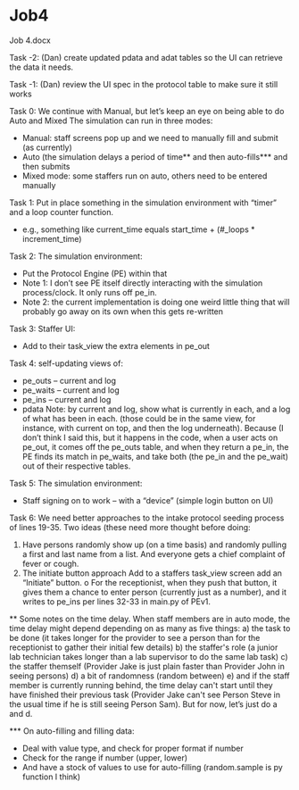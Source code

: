 # Job4
Job 4.docx

Task -2: (Dan) create updated pdata and adat tables so the UI can retrieve the data it needs.

Task -1: (Dan) review the UI spec in the protocol table to make sure it still works

Task 0:
We continue with Manual, but let’s keep an eye on being able to do Auto and Mixed
The simulation can run in three modes:
-	Manual: staff screens pop up and we need to manually fill and submit (as currently)
-	Auto (the simulation delays a period of time** and then auto-fills*** and then submits
-	Mixed mode: some staffers run on auto, others need to be entered manually

Task 1:
Put in place something in the simulation environment with “timer” and a loop counter function.
-	e.g., something like current_time equals start_time + (#_loops * increment_time)

Task 2:
The simulation environment:
-	Put the Protocol Engine (PE) within that
-	Note 1: I don’t see PE itself directly interacting with the simulation process/clock. It only runs off pe_in.
-	Note 2: the current implementation is doing one weird little thing that will probably go away on its own when this gets re-written

Task 3:
Staffer UI:
-	Add to their task_view the extra elements in pe_out

Task 4: self-updating views of:
-	pe_outs – current and log
-	pe_waits – current and log
-	pe_ins – current and log
-	pdata
Note: by current and log, show what is currently in each, and a log of what has been in each. (those could be in the same view, for instance, with current on top, and then the log underneath). Because (I don’t think I said this, but it happens in the code, when a user acts on pe_out, it comes off the pe_outs table, and when they return a pe_in, the PE finds its match in pe_waits, and take both (the pe_in and the pe_wait) out of their respective tables. 

Task 5:
The simulation environment:
-	Staff signing on to work – with a “device”   (simple login button on UI)

Task 6: We need better approaches to the intake protocol seeding process of lines 19-35. Two ideas (these need more thought before doing:
1.	Have persons randomly show up (on a time basis) and randomly pulling a first and last name from a list. And everyone gets a chief complaint of fever or cough.
2.	The initiate button approach
Add to a staffers task_view screen add an “Initiate” button. 
o	For the receptionist, when they push that button, it gives them a chance to enter person (currently just as a number), and it writes to pe_ins per lines 32-33 in main.py of PEv1.

** Some notes on the time delay. 
  When staff members are in auto mode, the time delay might depend depending on as many as five things:
a)	the task to be done (it takes longer for the provider to see a person than for the receptionist to gather their initial few details)
b)	the staffer's role (a junior lab technician takes longer than a lab supervisor to do the same lab task)
c)	the staffer themself (Provider Jake is just plain faster than Provider John in seeing persons)
d)	a bit of randomness (random between)
e)	and if the staff member is currently running behind, the time delay can't start until they have finished their previous task (Provider Jake can't see Person Steve in the usual time if he is still seeing Person Sam).
  But for now, let’s just do a and d.

*** On auto-filling and filling data:
-	Deal with value type, and check for proper format if number
-	Check for the range if number (upper, lower)
-	And have a stock of values to use for auto-filling (random.sample is py function I think)


